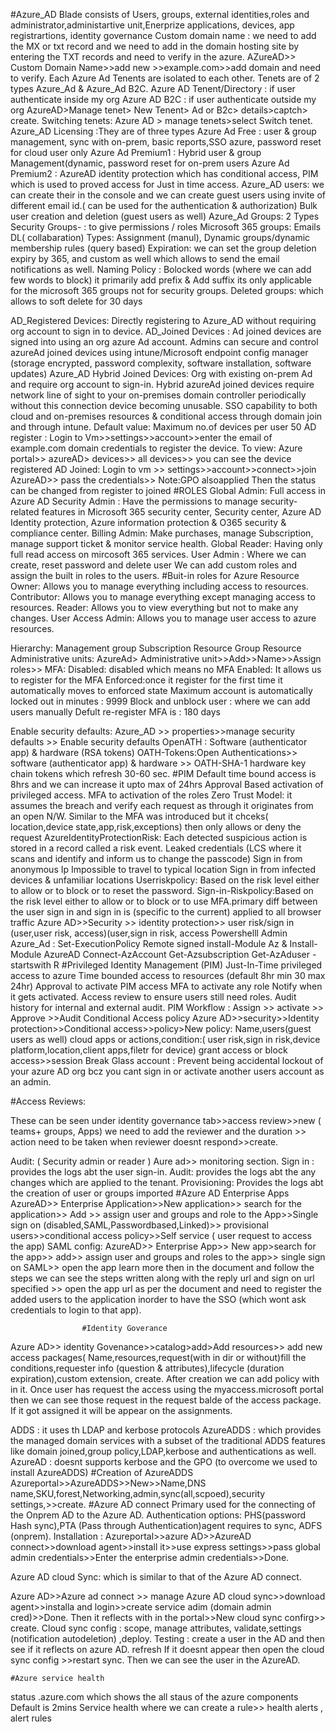 #Azure_AD 
Blade consists of Users, groups, external identities,roles and administrator,administartive unit,Enerprize applications, devices, app registrartions, identity governance
Custom domain name : we need to add the MX or txt record and we need to add in the domain hosting site by entering the TXT records and need to verify in the azure.
AZureAD>> Custom Domain Name>>add new >>example.com>>add domain and need to verify.
Each Azure Ad Tenents are isolated to each other. Tenets are of 2 types Azure_Ad & Azure_Ad B2C.
Azure AD Tenent/Directory : if user authenticate inside my org
Azure AD B2C : if user authenticate outside my org
AzureAD>Manage tenet> New Tenent> Ad or B2c> details>captch> create.
Switching tenets: Azure AD > manage tenets>select Switch tenet.
Azure_AD Licensing :They are of three types
 Azure Ad Free : user & group management, sync with on-prem, basic reports,SSO azure, password reset for cloud user only
Azure Ad Premium1 :  Hybrid user & group Management(dynamic, password reset for on-prem users
Azure Ad Premium2 : AzureAD identity protection which has conditional access, PIM which is used to proved access for Just in time access.
Azure_AD users: we can create their in the console and we can create guest users using invite of different email id.( can be used for the authentication & authorization)
Bulk user creation and deletion (guest users as well)
Azure_Ad Groups: 2 Types
Security Groups- : to give permissions / roles
Microsoft 365 groups: Emails DL( collabaration)
Types: Assignment (manul), Dynamic groups/dynamic membership rules (query based)
Expiration: we can set the group deletion expiry by 365, and custom as well which allows to send the email notifications as well.
Naming Policy : Bolocked words (where we can add few words to block)  it primarily add prefix & Add suffix its only applicable for the microsoft 365 groups not for security groups.
Deleted groups: which allows to soft delete for 30 days

AD_Registered Devices: Directly registering to Azure_AD without requiring org account to sign in to device.
AD_Joined Devices : Ad joined devices are signed into using an org azure Ad account.
Admins can secure and control azureAd joined devices using intune/Microsoft endpoint config manager
(storage encrypted, password complexity, software installation, software updates)
Azure_AD Hybrid Joined Devices: Org with existing on-prem Ad and require org account to sign-in. Hybrid azureAd joined devices require network line of sight to your on-premises domain controller periodically without this connection device becoming unusable.
SSO capability to both cloud and on-premises resources & conditional access through domain join and through intune.
Default value: Maximum no.of devices per user  50
AD register : Login to Vm>>settings>>account>>enter the email of example.com domain credentials to register the device. 
To view: Azure portal>> azureAD> devices>> all devices>> you can see the device registered
AD Joined: Login to vm >> settings>>account>>connect>>join AzureAD>> pass the credentials>> Note:GPO alsoapplied 
Then the status can be changed from register to joined
					#ROLES
Global Admin: Full access in Azure AD
Security Admin : Have the permissions to manage security-related features in Microsoft 365 security center, Security center, Azure AD Identity protection, Azure information protection & O365 security & compliance center.
Billing Admin: Make purchases, manage Subscription, manage support ticket & monitor service health.
Global Reader: Having only full read access on mircosoft 365 services.
User Admin : Where we can create, reset password and delete user
We can add custom roles and assign the built in roles to the users.
				#Buit-in roles for Azure Resource
Owner: Allows you to manage everything including access to resources.
Contributor: Allows you to manage everything except managing access to resources.
Reader: Allows you to view everything but not to make any changes.
User Access Admin: Allows you to manage user access to azure resources.

Hierarchy:
Management group
Subscription
Resource Group
Resource
Administrative units: AzureAd> Administrative unit>>Add>>Name>>Assign roles>>
MFA:
Disabled: disabled which means no MFA
Enabled: It allows us to register for the MFA
Enforced:once it register for the first time it automatically moves to enforced state
Maximum account is automatically locked out in minutes : 9999
Block and unblock user : where we can add users manually 
Defult re-register MFA is : 180 days

Enable security defaults: Azure_AD >> properties>>manage security defaults >> Enable security defaults
OpenATH : Software (authenticator app)  & hardware (RSA tokens)
OATH-Tokens:Open Authentications>> software (authenticator app) & hardware >> OATH-SHA-1 hardware key chain tokens which refresh 30-60 sec.
					        #PIM
Default time bound access is 8hrs and we can increase it upto max of 24hrs
Approval Based activation of privileged access.
MFA to activation of the roles
Zero Trust Model: it assumes the breach and verify each request as through it originates from an open N/W.
Similar to the MFA was introduced but it chceks( location,device state,app,risk,exceptions) then only allows or deny the request
AzureIdentityProtectionRisk: Each detected suspicious action is stored in a record called a risk event.
Leaked credentials (LCS where it scans and identify and inform us to change the passcode)
Sign in from anonymous Ip
Impossible to travel to typical location
Sign in from infected devices & unfamiliar locations
Userriskpolicy: Based on the risk level either to allow or to block or to reset the password.
Sign-in-Riskpolicy:Based on the risk level either to allow or to block or to use MFA.primary diff between the user sign in and sign in is (specific to the current) applied to all browser traffic
Azure AD>>Security >> identity protection>> user risk/sign in (user,user risk, access)(user,sign in risk, access
Powershelll Admin Azure_Ad : 
Set-ExecutionPolicy Remote signed
install-Module Az & Install-Module AzureAD 
Connect-AzAccount
Get-Azsubscription
Get-AzAduser -startswith R
				#Privileged Identity Management (PIM)
Just-In-Time privileged access to azure
Time bounded access to resources (default 8hr min 30 max 24hr)
Approval to activate PIM access
MFA to activate any role
Notify when it gets activated.
Access review to ensure users still need roles.
Audit history for internal and external audit.
PIM Workflow : Assign >> activate >> Approve >>Audit
Conditional Access policy
Azure AD>>security>>Identity protection>>Conditional access>>policy>New policy: Name,users(guest users as well) cloud apps or actions,condition:( user risk,sign in risk,device platform,location,client apps,filetr for device) grant access or block access>>session
Break Glass account : Prevent being accidental lockout of your azure AD org bcz you cant sign in or activate another users account as an admin.

#Access Reviews: 

These can be seen under identity governance tab>>access review>>new ( teams+ groups, Apps) we need to add the reviewer and the duration >> action need to be taken when reviewer doesnt respond>>create.


Audit: ( Security admin or reader ) Aure ad>> monitoring section.
Sign in : provides the logs abt the user sign-in.
Audit: provides the logs abt the any changes which are applied to the tenant.
Provisioning: Provides the logs abt the creation of user or groups imported
					#Azure AD Enterprise Apps
AzureAD>> Enterprise Application>>New application>> search for the application>> Add >> assign user and groups and role to the App>>Single sign on (disabled,SAML,Passwordbased,Linked)>> provisional users>>conditional access policy>>Self service ( user request to access the app)
SAML config: 
AzureAD>> Enterprise App>> New app>search for the app>> add>> assign user and groups and roles to the app>> single sign on SAML>> open the app learn more then in the document and follow the steps we can see the steps written along with the reply url and sign on url specified >> open the app url as per the document and need to register the added users to the application inorder to have the SSO (which wont ask credentials to login to that app).

					#Identity Goverance
Azure AD>> identity Govenance>>catalog>add>Add resources>> add new access packages( Name,resources,request(with in dir or without)fill the conditions,requester info (question & attributes),lifecycle (duration expiration),custom extension, create.
After creation we can add policy with in it. Once user has request the access using the myaccess.microsoft portal then we can see those request in the request balde of the access package. If it got assigned it will be appear on the assignments.

ADDS : it uses th LDAP and kerbose protocols
AzureADDS : which provides the managed domain services with a subset of the traditional ADDS features like domain joined,group policy,LDAP,kerbose and authentications as well.
AzureAD : doesnt supports kerbose and the GPO (to overcome we used to install AzureADDS)
					#Creation of AzureADDS
Azureportal>>AzureADDS>>New>>Name,DNS name,SKU,forest,Networking,admin,sync(all,scpoed),security settings,>>create.
					#Azure AD connect
Primary used for the connecting of the Onprem AD to the Azure AD.
Authentication options: PHS(password Hash sync),PTA (Pass through Authentication)agent requires to sync, ADFS (onprem).
Installation : Azureportal>>azure AD>>AzureAD connect>>download agent>>install it>>use express settings>>pass global admin credentials>>Enter the enterprise admin credentials>>Done.

Azure AD cloud Sync: which is similar to that of the Azure AD connect.

Azure AD>>Azure ad connect >> manage Azure AD cloud sync>>download agent>>installa and login>>create service adim (domain admin cred)>>Done.
Then it reflects with in the portal>>New cloud sync confirg>> create.
Cloud sync config : scope, manage attributes, validate,settings (notification autodeletion) ,deploy.
Testing : create a user in the AD and then see if it reflects on azure AD. refresh 
If it doesnt appear then open the cloud sync config >>restart sync. Then we can see the user in the AzureAD.

    #Azure service health 
status .azure.com which shows the all staus of the azure components Default is 2mins
Service health where we can create a rule>> health alerts , alert rules
